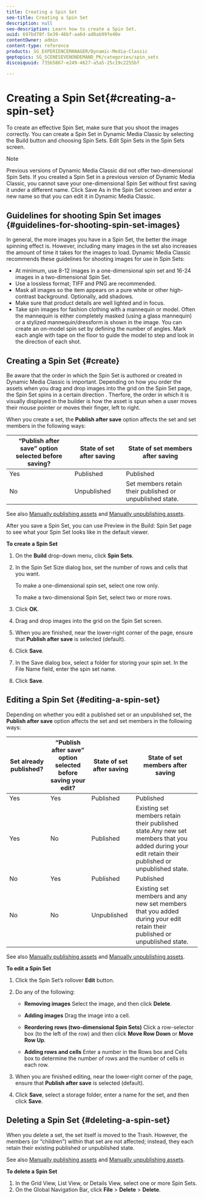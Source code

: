 ```yaml
---
title: Creating a Spin Set
seo-title: Creating a Spin Set
description: null
seo-description: Learn how to create a Spin Set.
uuid: 697bd78f-5e39-46bf-aa6d-ad8ab99fe40e
contentOwner: admin
content-type: reference
products: SG_EXPERIENCEMANAGER/Dynamic-Media-Classic
geptopics: SG_SCENESEVENONDEMAND_PK/categories/spin_sets
discoiquuid: 735b5867-e249-4627-a5a5-25c19c2255bf

---
```


# Creating a Spin Set{#creating-a-spin-set}

To create an effective Spin Set, make sure that you shoot the images correctly. You can create a Spin Set in Dynamic Media Classic by selecting the Build button and choosing Spin Sets. Edit Spin Sets in the Spin Sets screen.

>[!NOTE]
>
>Previous versions of Dynamic Media Classic did not offer two-dimensional Spin Sets. If you created a Spin Set in a previous version of Dynamic Media Classic, you cannot save your one-dimensional Spin Set without first saving it under a different name. Click Save As in the Spin Set screen and enter a new name so that you can edit it in Dynamic Media Classic.

## Guidelines for shooting Spin Set images {#guidelines-for-shooting-spin-set-images}

In general, the more images you have in a Spin Set, the better the image spinning effect is. However, including many images in the set also increases the amount of time it takes for the images to load. Dynamic Media Classic recommends these guidelines for shooting images for use in Spin Sets:

* At minimum, use 8-12 images in a one-dimensional spin set and 16-24 images in a two-dimensional Spin Set.
* Use a lossless format; TIFF and PNG are recommended.
* Mask all images so the item appears on a pure white or other high-contrast background. Optionally, add shadows.
* Make sure that product details are well lighted and in focus.
* Take spin images for fashion clothing with a mannequin or model. Often the mannequin is either completely masked (using a glass mannequin) or a stylized mannequin/dressform is shown in the image. You can create an on-model spin set by defining the number of angles. Mark each angle with tape on the floor to guide the model to step and look in the direction of each shot.

## Creating a Spin Set {#create}

Be aware that the order in which the Spin Set is authored or created in Dynamic Media Classic is important. Depending on how you order the assets when you drag and drop images into the grid on the Spin Set page, the Spin Set spins in a certain direction . Therfore, the order in which it is visually displayed in the builder is how the asset is spun when a user moves their mouse pointer or moves their finger, left to right.

When you create a set, the **Publish after save** option affects the set and set members in the following ways:

|“Publish after save” option selected before saving?|State of set after saving|State of set members after saving|
|--- |--- |--- |
|Yes|Published|Published|
|No|Unpublished|Set members retain their published or unpublished state.|

See also [Manually publishing assets](publishing-files.md#manually-publishing-assets) and [Manually unpublishing assets](publishing-files.md#manually-unpublishing-assets).

After you save a Spin Set, you can use Preview in the Build: Spin Set page to see what your Spin Set looks like in the default viewer.

**To create a Spin Set**

1. On the **Build** drop-down menu, click **Spin Sets**.
1. In the Spin Set Size dialog box, set the number of rows and cells that you want.

   To make a one-dimensional spin set, select one row only.

   To make a two-dimensional Spin Set, select two or more rows.

1. Click **OK**.
1. Drag and drop images into the grid on the Spin Set screen.
1. When you are finished, near the lower-right corner of the page, ensure that **Publish after save** is selected (default).
1. Click **Save**.
1. In the Save dialog box, select a folder for storing your spin set. In the File Name field, enter the spin set name.
1. Click **Save**.

## Editing a Spin Set {#editing-a-spin-set}

Depending on whether you edit a published set or an unpublished set, the **Publish after save** option affects the set and set members in the following ways:

|Set already published?|“Publish after save” option selected before saving your edit?|State of set after saving|State of set members after saving|
|--- |--- |--- |--- |
|Yes|Yes|Published|Published|
|Yes|No|Published|Existing set members retain their published state.Any new set members that you added during your edit retain their published or unpublished state.|
|No|Yes|Published|Published|
|No|No|Unpublished|Existing set members and any new set members that you added during your edit retain their published or unpublished state.|

See also [Manually publishing assets](publishing-files.md#manually-publishing-assets) and [Manually unpublishing assets](publishing-files.md#manually-unpublishing-assets).

**To edit a Spin Set**

1. Click the Spin Set’s rollover **Edit** button.
1. Do any of the following:

    * **Removing images**
    Select the image, and then click **Delete**.

    * **Adding images**
    Drag the image into a cell.

    * **Reordering rows (two-dimensional Spin Sets)**
    Click a row-selector box (to the left of the row) and then click **Move Row Down** or **Move Row Up**.

    * **Adding rows and cells**
    Enter a number in the Rows box and Cells box to determine the number of rows and the number of cells in each row.

1. When you are finished editing, near the lower-right corner of the page, ensure that **Publish after save** is selected (default).
1. Click **Save**, select a storage folder, enter a name for the set, and then click **Save**.

## Deleting a Spin Set {#deleting-a-spin-set}

When you delete a set, the set itself is moved to the Trash. However, the members (or “children”) within that set are not affected; instead, they each retain their existing published or unpublished state.

See also [Manually publishing assets](publishing-files.md#manually-publishing-assets) and [Manually unpublishing assets](publishing-files.md#manually-unpublishing-assets).

**To delete a Spin Set**

1. In the Grid View, List View, or Details View, select one or more Spin Sets.
1. On the Global Navigation Bar, click **File** > **Delete** > **Delete**.

